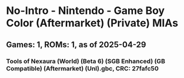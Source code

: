 # No-Intro - Nintendo - Game Boy Color (Aftermarket) (Private) MIAs
## Games: 1, ROMs: 1, as of 2025-04-29

### Tools of Nexaura (World) (Beta 6) (SGB Enhanced) (GB Compatible) (Aftermarket) (Unl).gbc, CRC: 27fafc50
